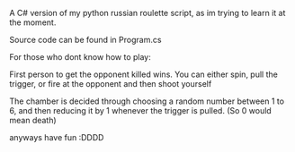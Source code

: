 A C# version of my python russian roulette script, as im trying to learn it at the moment.

Source code can be found in Program.cs

For those who dont know how to play:

  First person to get the opponent killed wins.
  You can either spin, pull the trigger, or fire at the opponent and then shoot yourself


The chamber is decided through choosing a random number between 1 to 6, and then reducing it by 1 whenever the trigger is pulled. (So 0 would mean death)

anyways have fun :DDDD
